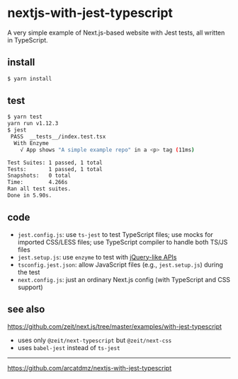 # nextjs-with-jest-typescript

A very simple example of Next.js-based website with Jest tests, all written in TypeScript.


## install

```sh
$ yarn install
```

## test

```sh
$ yarn test
yarn run v1.12.3
$ jest
 PASS  __tests__/index.test.tsx
  With Enzyme
    √ App shows "A simple example repo" in a <p> tag (11ms)

Test Suites: 1 passed, 1 total
Tests:       1 passed, 1 total
Snapshots:   0 total
Time:        4.266s
Ran all test suites.
Done in 5.90s.
```

## code

- `jest.config.js`: use `ts-jest` to test TypeScript files; use mocks for imported CSS/LESS files; use TypeScript compiler to handle both TS/JS files
- `jest.setup.js`: use `enzyme` to test with [jQuery-like APIs](https://github.com/airbnb/enzyme#readme)
- `tsconfig.jest.json`: allow JavaScript files (e.g., `jest.setup.js`) during the test
- `next.config.js`: just an ordinary Next.js config (with TypeScript and CSS support)

## see also

https://github.com/zeit/next.js/tree/master/examples/with-jest-typescript

- uses only `@zeit/next-typescript` but `@zeit/next-css`
- uses `babel-jest` instead of `ts-jest`

---

https://github.com/arcatdmz/nextjs-with-jest-typescript
